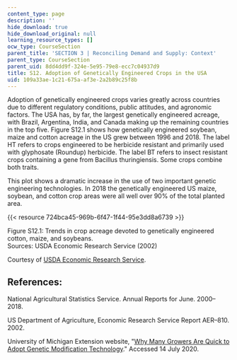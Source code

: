 ```yaml
---
content_type: page
description: ''
hide_download: true
hide_download_original: null
learning_resource_types: []
ocw_type: CourseSection
parent_title: 'SECTION 3 | Reconciling Demand and Supply: Context'
parent_type: CourseSection
parent_uid: 8dd4dd9f-324e-5e95-79e8-ecc7c04937d9
title: S12. Adoption of Genetically Engineered Crops in the USA
uid: 109a33ae-1c21-675a-af3e-2a2b89c25f8b
---
```


Adoption of genetically engineered crops varies greatly across countries due to different regulatory conditions, public attitudes, and agronomic factors. The USA has, by far, the largest genetically engineered acreage, with Brazil, Argentina, India, and Canada making up the remaining countries in the top five. Figure S12.1 shows how genetically engineered soybean, maize and cotton acreage in the US grew between 1996 and 2018. The label HT refers to crops engineered to be herbicide resistant and primarily used with glyphosate (Roundup) herbicide. The label BT refers to insect resistant crops containing a gene from Bacillus thuringiensis. Some crops combine both traits.

This plot shows a dramatic increase in the use of two important genetic engineering technologies. In 2018 the genetically engineered US maize, soybean, and cotton crop areas were all well over 90% of the total planted area.

{{< resource 724bca45-969b-6f47-1f44-95e3dd8a6739 >}}

Figure S12.1: Trends in crop acreage devoted to genetically engineered cotton, maize, and soybeans.  
Sources: USDA Economic Research Service (2002)

Courtesy of [USDA Economic Research Service](https://www.ers.usda.gov/).

References:
-----------

National Agricultural Statistics Service. Annual Reports for June. 2000–2018.

US Department of Agriculture, Economic Research Service Report AER–810. 2002.

University of Michigan Extension website, "[Why Many Growers Are Quick to Adopt Genetic Modification Technology](https://www.canr.msu.edu/news/why-many-growers-are-quick-to-adopt-genetic-modification-technology)." Accessed 14 July 2020.